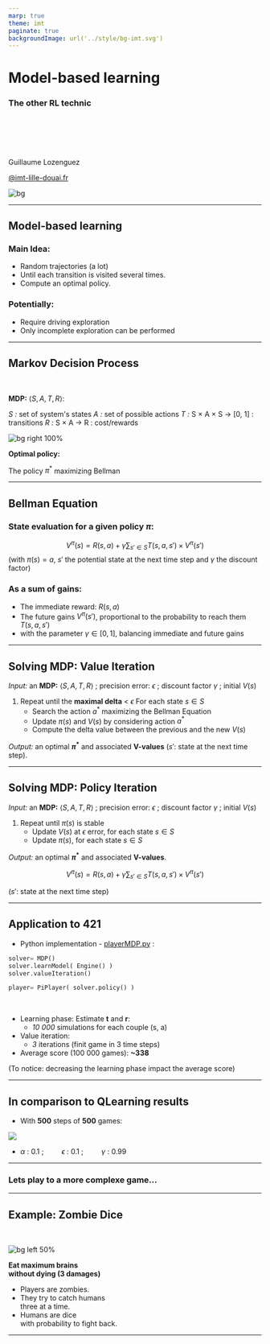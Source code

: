 ```yaml
---
marp: true
theme: imt
paginate: true
backgroundImage: url('../style/bg-imt.svg')
---
```


# Model-based learning 
### The other RL technic

<br />
<br />
<br />
<br />

Guillaume Lozenguez

[@imt-lille-douai.fr](mailto:guillaume.lozenguez@imt-lille-douai.fr)

![bg](../style/bg-tittle.svg)

---

## Model-based learning

### Main Idea:

- Random trajectories (a lot)
- Until each transition is visited several times.
- Compute an optimal policy.

### Potentially: 

- Require driving exploration
- Only incomplete exploration can be performed

---
<!-- --------------------------------------------------------------- -->


## Markov Decision Process

<br />

**MDP:** $\langle S, A, T, R \rangle$:

*S :* set of system's states
*A :* set of possible actions
*T :* S × A × S → [0, 1] : transitions
*R :* S × A → R : cost/rewards

![bg right 100%](../figs/MDP.svg)

**Optimal policy:**

The policy $\pi^*$ maximizing Bellman

---
<!-- --------------------------------------------------------------- -->

## Bellman Equation

### State evaluation for a given policy $\pi$:

$$V^\pi(s)= R(s, a) + \gamma \sum_{s'\in S} T(s,a,s') \times V^\pi(s')$$
(with $\pi(s) = a$, $s'$ the potential state at the next time step and $\gamma$ the discount factor)

### As a sum of gains:

- The immediate reward: $R(s, a)$
- The future gains $V^\pi(s')$, proportional to the probability to reach them $T(s,a,s')$
- with the parameter $\gamma \in [0, 1]$, balancing immediate and future gains

---
<!-- --------------------------------------------------------------- -->


## Solving MDP: Value Iteration

*Input:* an **MDP:** $\langle S, A, T, R \rangle$ ; precision error: *$\epsilon$* ; discount factor *$\gamma$* ; initial $V(s)$
1. Repeat until the **maximal delta** < $\epsilon$
For each state $s \in S$
      - Search the action $a^*$ maximizing the Bellman Equation
      - Update $\pi(s)$ and $V(s)$ by considering action $a^*$
      - Compute the delta value between the previous and the new $V(s)$

*Output:* an optimal **$\pi^*$** and associated **V-values** ($s'$: state at the next time step).



---
<!-- --------------------------------------------------------------- -->
## Solving MDP: Policy Iteration

*Input:* an **MDP:** $\langle S, A, T, R \rangle$ ; precision error: *$\epsilon$* ; discount factor *$\gamma$* ; initial $V(s)$
1. Repeat until $\pi(s)$ is stable
   - Update $V(s)$ at *$\epsilon$* error, for each state $s \in S$
   - Update $\pi(s)$, for each state $s \in S$

*Output:* an optimal **$\pi^*$** and associated **V-values**.

$$V^\pi(s)= R(s, a) + \gamma \sum_{s'\in S} T(s,a,s') \times V^\pi(s')$$

($s'$: state at the next time step)

---
<!-- --------------------------------------------------------------- -->

## Application to 421

- Python implementation - [playerMDP.py](https://raw.githubusercontent.com/ceri-num/module-DUU/master/codes/playerMDP.py) :

```Python
solver= MDP()
solver.learnModel( Engine() )
solver.valueIteration()

player= PiPlayer( solver.policy() )
```
<br />

- Learning phase: Estimate **t** and **r**:
  - *10 000* simulations for each couple (s, a)
- Value iteration:
  - *3* iterations (finit game in $3$ time steps)
- Average score (100 000 games): **~338**

(To notice: decreasing the learning phase impact the average score)

---
<!-- --------------------------------------------------------------- -->
## In comparison to QLearning results

- With **500** steps of **500** games:

![](../figs/q421-vs-mdp.svg)

- *$\alpha$* : 0.1 ; *$\qquad \epsilon$* :  0.1 ; *$\qquad \gamma$* : 0.99

---
<!-- --------------------------------------------------------------- -->

### Lets play to a more complexe game...

---

## Example: Zombie Dice


<br />

![bg left 50%](../figs/zombie_dice.jpeg)

 **Eat maximum brains <br />
 without dying (3 damages)**


 - Players are zombies.
 - They try to catch humans <br /> three at a time.
 - Humans are dice <br /> with probability to fight back.

---

